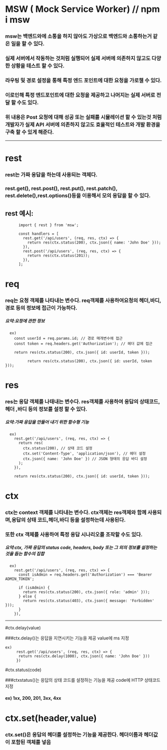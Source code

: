 # MSW ( Mock Service Worker) // npm i msw

### msw는 백엔드와에 소통을 하지 않아도 가상으로 백엔드와 소통하는거 같은 일을 할 수 있다.

### 실제 서버에서 작동하는 것처럼 실행되어 실제 서버에 의존하지 않고도 다양한 상황을 테스트 할 수 있다.

### 라우팅 및 경로 설정을 통해 특정 엔드 포인트에 대한 요청을 가로챌 수 있다.

### 이로인해 특정 엔드포인트에 대한 요청을 제공하고 나머지는 실제 서버로 전달 할 수도 있다.

### 위 내용은 Post 요청에 대해 성공 또는 실패를 시뮬레이션 할 수 있는것 처럼 개발자가 실제 API 서버에 의존하지 않고도 효율적인 테스트와 개발 환경을 구축 할 수 있게 해준다.

---

# rest

### rest는 가짜 응답을 하는데 사용되는 객체다.

### rest.get(), rest.post(), rest.put(), rest.patch(), rest.delete(),rest.options()등을 이용해서 모의 응답을 할 수 있다.

## rest 예시:

          import { rest } from 'msw';

          const handlers = [
            rest.get('/api/users', (req, res, ctx) => {
              return res(ctx.status(200), ctx.json({ name: 'John Doe' }));
            }),
            rest.post('/api/users', (req, res, ctx) => {
              return res(ctx.status(201));
            }),
          ];

# req
### req는 요청 객체를 나타내는 변수다. req객체를 사용하여요청의 헤더,바디,경로 등의 정보에 접근이 가능하다.

##### 요약:요청에 관한 정보

      ex)
        const userId = req.params.id; // 경로 매개변수에 접근
        const token = req.headers.get('Authorization'); // 헤더 값에 접근

        return res(ctx.status(200), ctx.json({ id: userId, token }));

              return res(ctx.status(200), ctx.json({ id: userId, token }));

# res
### res는 응답 객체를 나태내는 변수다. res객체를 사용하여 응답의 상태코드, 헤더 ,바디 등의 정보를 설정 할 수 있다.

##### 요약:가짜 응답을 만들어 내기 위한 함수형 기능

      ex)
        rest.get('/api/users', (req, res, ctx) => {
          return res(
            ctx.status(200), // 상태 코드 설정
            ctx.set('Content-Type', 'application/json'), // 헤더 설정
            ctx.json({ name: 'John Doe' }) // JSON 형태의 응답 바디 설정
          );
        }),

        return res(ctx.status(200), ctx.json({ id: userId, token }));

# ctx

 ### ctx는 context 객체를 나타내는 변수다. ctx객체는 res객체와 함께 사용되며,응답의 상태 코드,헤더,바디 등을 설정하는데 사용된다. 
 ### 또한 ctx 객체를 사용하여 특정 응답 시나리오를 조작할 수도 있다.

##### 요약:ctx, 가짜 응답의 status code, headers, body 또는 그 외의 정보를 설정하는 것을 돕는 함수의 집합

      ex)
        rest.get('/api/users', (req, res, ctx) => {
          const isAdmin = req.headers.get('Authorization') === 'Bearer ADMIN_TOKEN';

          if (isAdmin) {
            return res(ctx.status(200), ctx.json({ role: 'admin' }));
          } else {
            return res(ctx.status(403), ctx.json({ message: 'Forbidden' }));
          }
        }),
        
---
 #ctx.delay(value)

 ###ctx.delay()는 응답을 지연시키는 기능을 제공 value에 ms 지정
     
    ex)
         rest.get('/api/users', (req, res, ctx) => {
          return res(ctx.delay(1000), ctx.json({ name: 'John Doe' }))
         })

#ctx.status(code)

###ctxstatus()는 응답의 상태 코드를 설정하는 기능을 제공 code에 HTTP 상태코드 지정
#### ex) 1xx, 200, 201, 3xx, 4xx

# ctx.set(header,value)

### ctx.set()은 응답의 헤더를 설정하는 기능을 제공한다.  헤더이름과 헤더값이 포함된 객체를 넣음
